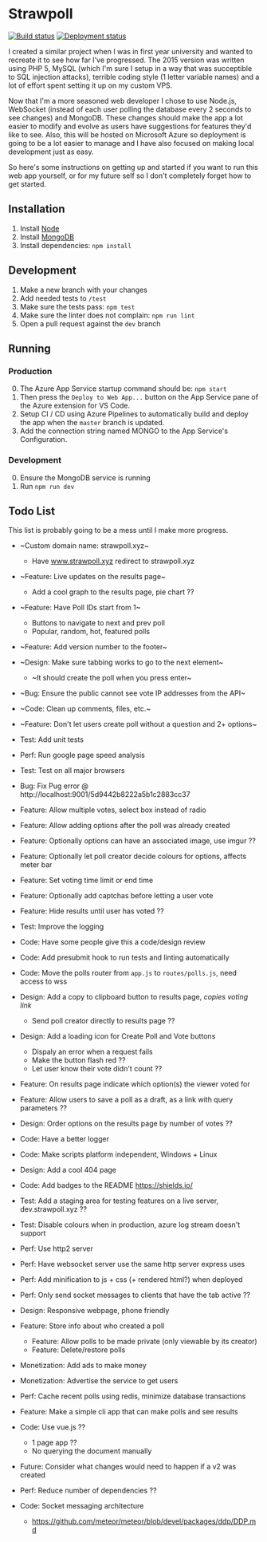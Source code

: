 # Strawpoll

[![Build status](https://dev.azure.com/mic-max/Strawpoll/_apis/build/status/strawpoll%20-%20CI)](https://dev.azure.com/mic-max/Strawpoll/_build/latest?definitionId=2)
[![Deployment status](https://vsrm.dev.azure.com/mic-max/_apis/public/Release/badge/aaea9094-828a-4491-bb33-f65861658613/2/2)](https://dev.azure.com/mic-max/Strawpoll/_release)

I created a similar project when I was in first year university and wanted to recreate it to see how far I've progressed. The 2015 version was written using PHP 5, MySQL (which I'm sure I setup in a way that was succeptible to SQL injection attacks), terrible coding style (1 letter variable names) and a lot of effort spent setting it up on my custom VPS.

Now that I'm a more seasoned web developer I chose to use Node.js, WebSocket (instead of each user polling the database every 2 seconds to see changes) and MongoDB. These changes should make the app a lot easier to modify and evolve as users have suggestions for features they'd like to see. Also, this will be hosted on Microsoft Azure so deployment is going to be a lot easier to manage and I have also focused on making local development just as easy.

So here's some instructions on getting up and started if you want to run this web app yourself, or for my future self so I don't completely forget how to get started.

## Installation
1. Install [Node](https://nodejs.org/en/download/current/)
2. Install [MongoDB](https://www.mongodb.com/download-center/community)
3. Install dependencies: `npm install`

## Development
1. Make a new branch with your changes
2. Add needed tests to `/test`
3. Make sure the tests pass: `npm test`
4. Make sure the linter does not complain: `npm run lint`
5. Open a pull request against the `dev` branch

## Running
### Production
0. The Azure App Service startup command should be: `npm start`
1. Then press the `Deploy to Web App...` button on the App Service pane of the Azure extension for VS Code.
2. Setup CI / CD using Azure Pipelines to automatically build and deploy the app when the `master` branch is updated.
3. Add the connection string named MONGO to the App Service's Configuration.

### Development
0. Ensure the MongoDB service is running
1. Run `npm run dev`

## Todo List

This list is probably going to be a mess until I make more progress.

- ~Custom domain name: strawpoll.xyz~
	- Have www.strawpoll.xyz redirect to strawpoll.xyz
- ~Feature: Live updates on the results page~
	- Add a cool graph to the results page, pie chart ??
- ~Feature: Have Poll IDs start from 1~
	- Buttons to navigate to next and prev poll
	- Popular, random, hot, featured polls
- ~Feature: Add version number to the footer~
- ~Design: Make sure tabbing works to go to the next element~
	- ~It should create the poll when you press enter~
- ~Bug: Ensure the public cannot see vote IP addresses from the API~
- ~Code: Clean up comments, files, etc.~
- ~Feature: Don't let users create poll without a question and 2+ options~
- Test: Add unit tests
- Perf: Run google page speed analysis
- Test: Test on all major browsers
- Bug: Fix Pug error @ http://localhost:9001/5d9442b8222a5b1c2883cc37

- Feature: Allow multiple votes, select box instead of radio
- Feature: Allow adding options after the poll was already created
- Feature: Optionally options can have an associated image, use imgur ??
- Feature: Optionally let poll creator decide colours for options, affects meter bar
- Feature: Set voting time limit or end time
- Feature: Optionally add captchas before letting a user vote
- Feature: Hide results until user has voted ??
- Test: Improve the logging
- Code: Have some people give this a code/design review
- Code: Add presubmit hook to run tests and linting automatically
- Code: Move the polls router from `app.js` to `routes/polls.js`, need access to wss
- Design: Add a copy to clipboard button to results page, _copies voting link_
	- Send poll creator directly to results page ??
- Design: Add a loading icon for Create Poll and Vote buttons
	- Dispaly an error when a request fails
	- Make the button flash red ??
	- Let user know their vote didn't count ??
- Feature: On results page indicate which option(s) the viewer voted for
- Feature: Allow users to save a poll as a draft, as a link with query parameters ??
- Design: Order options on the results page by number of votes ??
- Code: Have a better logger
- Code: Make scripts platform independent, Windows + Linux

- Design: Add a cool 404 page
- Code: Add badges to the README https://shields.io/

- Test: Add a staging area for testing features on a live server, dev.strawpoll.xyz ??
- Test: Disable colours when in production, azure log stream doesn't support
- Perf: Use http2 server
- Perf: Have websocket server use the same http server express uses
- Perf: Add minification to js + css (+ rendered html?) when deployed
- Perf: Only send socket messages to clients that have the tab active ??
- Design: Responsive webpage, phone friendly
- Feature: Store info about who created a poll
	- Feature: Allow polls to be made private (only viewable by its creator)
	- Feature: Delete/restore polls
- Monetization: Add ads to make money
- Monetization: Advertise the service to get users
- Perf: Cache recent polls using redis, minimize database transactions
- Feature: Make a simple cli app that can make polls and see results
- Code: Use vue.js ??
	- 1 page app ??
	- No querying the document manually
- Future: Consider what changes would need to happen if a v2 was created
- Perf: Reduce number of dependencies ??
- Code: Socket messaging architecture
	- https://github.com/meteor/meteor/blob/devel/packages/ddp/DDP.md
